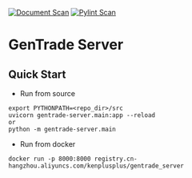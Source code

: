 [![Document Scan](https://github.com/TrustWiseAgent/GenTradeServer/actions/workflows/doclint.yml/badge.svg)](https://github.com/TrustWiseAgent/GenTradeServer/actions/workflows/doclint.yml)
[![Pylint Scan](https://github.com/TrustWiseAgent/GenTradeServer/actions/workflows/pylint.yml/badge.svg)](https://github.com/TrustWiseAgent/GenTradeServer/actions/workflows/pylint.yml)

# GenTrade Server

## Quick Start

- Run from source

```shell
export PYTHONPATH=<repo_dir>/src
uvicorn gentrade-server.main:app --reload
or
python -m gentrade-server.main
```

- Run from docker

```shell
docker run -p 8000:8000 registry.cn-hangzhou.aliyuncs.com/kenplusplus/gentrade_server
```
